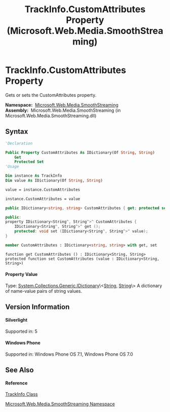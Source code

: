 ﻿---
title: TrackInfo.CustomAttributes Property  (Microsoft.Web.Media.SmoothStreaming)
TOCTitle: CustomAttributes Property
ms:assetid: P:Microsoft.Web.Media.SmoothStreaming.TrackInfo.CustomAttributes
ms:mtpsurl: https://msdn.microsoft.com/en-us/library/microsoft.web.media.smoothstreaming.trackinfo.customattributes(v=VS.95)
ms:contentKeyID: 46307881
ms.date: 05/31/2012
mtps_version: v=VS.95
f1_keywords:
- Microsoft.Web.Media.SmoothStreaming.TrackInfo.CustomAttributes
- Microsoft.Web.Media.SmoothStreaming.TrackInfo.get_CustomAttributes
- Microsoft.Web.Media.SmoothStreaming.TrackInfo.set_CustomAttributes
dev_langs:
- CSharp
- JScript
- VB
- FSharp
- c++
api_location:
- Microsoft.Web.Media.SmoothStreaming.dll
api_name:
- Microsoft.Web.Media.SmoothStreaming.TrackInfo.CustomAttributes
- Microsoft.Web.Media.SmoothStreaming.TrackInfo.get_CustomAttributes
- Microsoft.Web.Media.SmoothStreaming.TrackInfo.set_CustomAttributes
api_type:
- Managed
topic_type:
- apiref
- kbSyntax
product_family_name: VS
ROBOTS: INDEX,FOLLOW
---

# TrackInfo.CustomAttributes Property

Gets or sets the CustomAttributes property.

**Namespace:**  [Microsoft.Web.Media.SmoothStreaming](microsoft-web-media-smoothstreaming-namespace_1.md)  
**Assembly:**  Microsoft.Web.Media.SmoothStreaming (in Microsoft.Web.Media.SmoothStreaming.dll)

## Syntax

``` vb
'Declaration

Public Property CustomAttributes As IDictionary(Of String, String)
    Get
    Protected Set
'Usage

Dim instance As TrackInfo
Dim value As IDictionary(Of String, String)

value = instance.CustomAttributes

instance.CustomAttributes = value
```

``` csharp
public IDictionary<string, string> CustomAttributes { get; protected set; }
```

``` c++
public:
property IDictionary<String^, String^>^ CustomAttributes {
    IDictionary<String^, String^>^ get ();
    protected: void set (IDictionary<String^, String^>^ value);
}
```

``` fsharp
member CustomAttributes : IDictionary<string, string> with get, set
```

``` jscript
function get CustomAttributes () : IDictionary<String, String>
protected function set CustomAttributes (value : IDictionary<String, String>)
```

#### Property Value

Type: [System.Collections.Generic.IDictionary](https://msdn.microsoft.com/en-us/library/s4ys34ea\(v=vs.95\))\<[String](https://msdn.microsoft.com/en-us/library/s1wwdcbf\(v=vs.95\)), [String](https://msdn.microsoft.com/en-us/library/s1wwdcbf\(v=vs.95\))\>  
A dictionary of name-value pairs of string values.

## Version Information

#### Silverlight

Supported in: 5  

#### Windows Phone

Supported in: Windows Phone OS 7.1, Windows Phone OS 7.0  

## See Also

#### Reference

[TrackInfo Class](trackinfo-class-microsoft-web-media-smoothstreaming_1.md)

[Microsoft.Web.Media.SmoothStreaming Namespace](microsoft-web-media-smoothstreaming-namespace_1.md)

